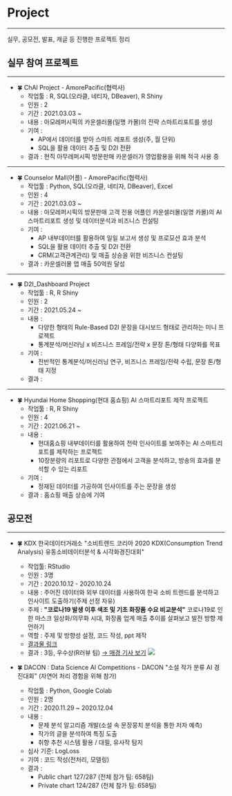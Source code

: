 # Project
---
실무, 공모전, 발표, 캐글 등 진행한 프로젝트 정리

## 실무 참여 프로젝트
---
- 🍀 ChAI Project  - AmorePacific(협력사)
  - 작업툴 : R, SQL(오라클, 네티자, DBeaver), R Shiny
  - 인원 : 2
  - 기간 : 2021.03.03 ~  
  - 내용 : 아모레퍼시픽의 카운셀러몰(일명 카몰)의 전략 스마트리포트를 생성
  - 기여 : 
    - AP에서 데이터를 받아 스마트 레포트 생성(주, 월 단위)
    - SQL을 활용 데이터 추출 및 D2I 전환
  - 결과 : 현직 아무레퍼시픽 방문판매 카운셀러가 영업활용을 위해 적극 사용 중 
---
- 🍀 Counselor Mall(어플)  - AmorePacific(협력사)
  - 작업툴 : Python, SQL(오라클, 네티자, DBeaver), Excel
  - 인원 : 4
  - 기간 : 2021.03.03 ~  
  - 내용 : 아모레퍼시픽의 방문판매 고객 전용 어플인 카운셀러몰(일명 카몰)의 AI 스마트리포트 생성 및 데이터분석과 비즈니스 컨설팅 
  - 기여 : 
    - AP 내부데이터를 활용하여 일일 보고서 생성 및 프로모션 효과 분석
    - SQL을 활용 데이터 추출 및 D2I 전환
    - CRM(고객관계관리) 및 매출 상승을 위한 비즈니스 컨설팅 
  - 결과 : 카운셀러몰 앱 매출 50억원 달성 
---
- 🍀 D2I_Dashboard Project
  - 작업툴 : R, R Shiny
  - 인원 : 2
  - 기간 : 2021.05.24 ~  
  - 내용 : 
    - 다양한 형태의 Rule-Based D2I 문장을 대시보드 형태로 관리하는 미니 프로젝트
    - 통계분석/머신러닝 x 비즈니스 프레임/전략 x 문장 톤/형태 다양화를 목표
  - 기여 : 
    - 전반적인 통계분석/머신러닝 연구, 비즈니스 프레임/전략 수립, 문장 톤/형태 지정
  - 결과 : 
---
- 🍀 Hyundai Home Shopping(현대 홈쇼핑) AI 스마트리포트 제작 프로젝트
  - 작업툴 : R, R Shiny
  - 인원 : 4
  - 기간 : 2021.06.21 ~  
  - 내용 : 
    - 현대홈쇼핑 내부데이터를 활용하여 전략 인사이트를 보여주는 AI 스마트리포트를 제작하는 프로젝트 
    - 10장분량의 리포트로 다양한 관점에서 고객을 분석하고, 방송의 효과를 분석할 수 있는 리포트 
  - 기여 : 
    - 정재된 데이터를 가공하여 인사이트를 주는 문장을 생성  
  - 결과 : 홈쇼핑 매출 상승에 기여

## 공모전  
---
- 🍀 KDX 한국데이터거래소 "소비트렌드 코리아 2020 KDX(Consumption Trend Analysis) 유동소비데이터분석 & 시각화경진대회"
  + 작업툴: RStudio 
  + 인원 : 3명 
  + 기간 : 2020.10.12 - 2020.10.24
  + 내용 : 주어진 데이터와 외부 데이터를 사용하여 한국 소비 트렌드를 분석하고 인사이트 도출하기(주제 선정 자유)  
  + 주제 : **"코로나19 발생 이후 색조 및 기초 화장품 수요 비교분석"**
            코로나19로 인한 마스크 일상화/의무화 시대, 화장품 업계 매출 추이를 살펴보고 발전 방향 제언하기
  + 역할 : 주제 및 방향성 설정, 코드 작성, ppt 제작           
  + [결과물 링크](KDX_project/README.md)
  + 결과 : 3등, 우수상(R러뷰 팀) [→ 매경 기사 보기](https://www.mk.co.kr/news/it/view/2020/11/1187287/)
  ![](image/)
  
- 🍀 DACON : Data Science AI Competitions - DACON "소설 작가 분류 AI 경진대회"
  (자연어 처리 경험을 위해 참가) 
  - 작업툴 : Python, Google Colab
  - 인원 : 2명
  - 기간 : 2020.11.29 ~ 2020.12.04 
  - 내용 : 
    + 문체 분석 알고리즘 개발(소설 속 문장뭉치 분석을 통한 저자 예측)
    + 작가의 글을 분석하여 특징 도출
    + 취향 추천 시스템 활용 / 대필, 유사작 탐지
  - 심사 기준: LogLoss  
  - 기여 : 코드 작성(전처리, 모델링) 
  - 결과 : 
    + Public chart 127/287 (전체 참가 팀: 658팀) 
    + Private chart 124/287 (전체 참가 팀: 658팀)

